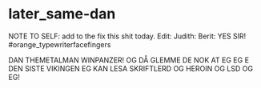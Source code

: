 # later_same-dan
NOTE TO SELF: add to the fix this shit today. Edit: Judith: Berit: YES SIR! #orange_typewriterfacefingers

DAN THEMETALMAN WINPANZER! 
OG DÅ GLEMME DE NOK AT EG EG E DEN SISTE VIKINGEN
EG KAN LESA SKRIFTLERD OG HEROIN OG LSD OG EG!

